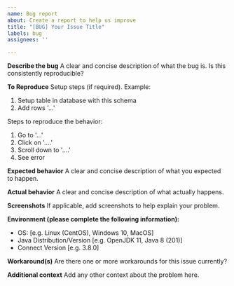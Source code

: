 ```yaml
---
name: Bug report
about: Create a report to help us improve
title: "[BUG] Your Issue Title"
labels: bug
assignees: ''

---
```


**Describe the bug**
A clear and concise description of what the bug is. Is this consistently reproducible?

**To Reproduce**
Setup steps (if required). Example:
1. Setup table in database with this schema
2. Add rows '...'

Steps to reproduce the behavior:
1. Go to '...'
2. Click on '....'
3. Scroll down to '....'
4. See error

**Expected behavior**
A clear and concise description of what you expected to happen.

**Actual behavior**
A clear and concise description of what actually happens.

**Screenshots**
If applicable, add screenshots to help explain your problem.

**Environment (please complete the following information):**
 - OS: [e.g. Linux (CentOS), Windows 10, MacOS]
 - Java Distribution/Version [e.g. OpenJDK 11, Java 8 (201)]
 - Connect Version [e.g. 3.8.0]

**Workaround(s)**
Are there one or more workarounds for this issue currently?

**Additional context**
Add any other context about the problem here.
